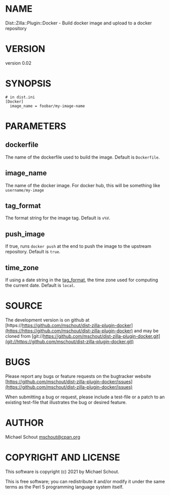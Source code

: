 # NAME

Dist::Zilla::Plugin::Docker - Build docker image and upload to a docker repository

# VERSION

version 0.02

# SYNOPSIS

    # in dist.ini
    [Docker]
      image_name = foobar/my-image-name

# PARAMETERS

## dockerfile

The name of the dockerfile used to build the image.  Default is `Dockerfile`.

## image\_name

The name of the docker image. For docker hub, this will be something like `username/my-image`

## tag\_format

The format string for the image tag.  Default is `v%V`.

## push\_image

If true, runs `docker push` at the end to push the image to the upstream repository.  Default is `true`.

## time\_zone

If using a date string in the [tag\_format](https://metacpan.org/pod/tag_format), the time zone used for computing the
current date.  Default is `local`.

# SOURCE

The development version is on github at [https://https://github.com/mschout/dist-zilla-plugin-docker](https://https://github.com/mschout/dist-zilla-plugin-docker)
and may be cloned from [git://https://github.com/mschout/dist-zilla-plugin-docker.git](git://https://github.com/mschout/dist-zilla-plugin-docker.git)

# BUGS

Please report any bugs or feature requests on the bugtracker website
[https://github.com/mschout/dist-zilla-plugin-docker/issues](https://github.com/mschout/dist-zilla-plugin-docker/issues)

When submitting a bug or request, please include a test-file or a
patch to an existing test-file that illustrates the bug or desired
feature.

# AUTHOR

Michael Schout <mschout@cpan.org>

# COPYRIGHT AND LICENSE

This software is copyright (c) 2021 by Michael Schout.

This is free software; you can redistribute it and/or modify it under
the same terms as the Perl 5 programming language system itself.
